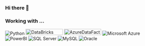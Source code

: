 ### Hi there 👋


<h3>Working with ... </h3>
<p>
  <img alt="Python" src="https://img.shields.io/badge/-Python-45b8d8?style=flat-square&logo=Python&logoColor=white" />
  <img alt="DataBricks" src="https://cdn.cookielaw.org/logos/29b588c5-ce77-40e2-8f89-41c4fa03c155/bc546ffe-d1b7-43af-9c0b-9fcf4b9f6e58/1e538bec-8640-4ae9-a0ca-44240b0c1a20/databricks-logo.png" width="120" height="20" />
  <img alt="AzureDataFactory" src="https://images.ctfassets.net/k49d63tr8kcn/12yLqpPNtORQtpY6PcLjCL/d80539a75943b83c9ee5317bdb56364a/azure-data-factory-logo_cropped.svg" width="120" height="20" />
  <img alt="Microsoft Azure" src="https://img.shields.io/badge/-Azure-1a73e8?style=flat-square&logo=Microsoft-azure&logoColor=white" />
  <img alt="PowerBI" src="https://img.shields.io/badge/PowerBI-F2C811?style=flat-square&logo=powerbi&logoColor=black" />
  <img alt="SQL Server" src="https://img.shields.io/badge/Microsoft%20SQL%20Server-CC2927?style=flat-square&logo=microsoft%20sql%20server&logoColor=white" />
  <img alt="MySQL" src="https://img.shields.io/badge/MySQL-%2300f.svg?style=flat-square&logo=mysql&logoColor=white" />
  <img alt="Oracle" src="https://img.shields.io/badge/Oracle-F80000?style=flat-square&logo=oracle&logoColor=white" />
</p>


